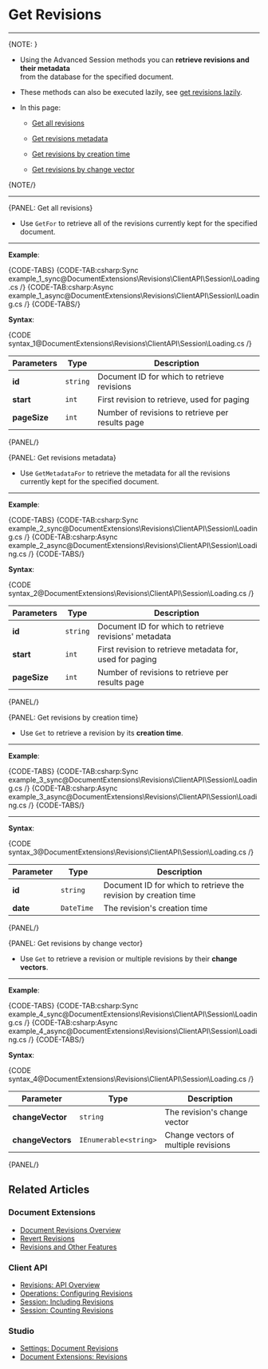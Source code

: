 # Get Revisions

---

{NOTE: }

* Using the Advanced Session methods you can __retrieve revisions and their metadata__  
  from the database for the specified document.  

* These methods can also be executed lazily, see [get revisions lazily](../../../../client-api/session/how-to/perform-operations-lazily#getRevisions).   
  
* In this page:  
  
  * [Get all revisions](../../../../document-extensions/revisions/client-api/session/loading#get-all-revisions)  

  * [Get revisions metadata](../../../../document-extensions/revisions/client-api/session/loading#get-revisions-metadata)  

  * [Get revisions by creation time](../../../../document-extensions/revisions/client-api/session/loading#get-revisions-by-creation-time)  
  
  * [Get revisions by change vector](../../../../document-extensions/revisions/client-api/session/loading#get-revisions-by-change-vector)  


{NOTE/}

---

{PANEL: Get all revisions}

* Use `GetFor` to retrieve all of the revisions currently kept for the specified document.

---

__Example__:

{CODE-TABS}
{CODE-TAB:csharp:Sync example_1_sync@DocumentExtensions\Revisions\ClientAPI\Session\Loading.cs /}
{CODE-TAB:csharp:Async example_1_async@DocumentExtensions\Revisions\ClientAPI\Session\Loading.cs /}
{CODE-TABS/}

__Syntax__:

{CODE syntax_1@DocumentExtensions\Revisions\ClientAPI\Session\Loading.cs /}

| Parameters | Type | Description |
| - | - |- |
| **id** | `string` | Document ID for which to retrieve revisions |
| **start** | `int` | First revision to retrieve, used for paging |
| **pageSize** | `int` | Number of revisions to retrieve per results page |

{PANEL/}

{PANEL: Get revisions metadata}

* Use `GetMetadataFor` to retrieve the metadata for all the revisions currently kept for the specified document.

---

__Example__:

{CODE-TABS}
{CODE-TAB:csharp:Sync example_2_sync@DocumentExtensions\Revisions\ClientAPI\Session\Loading.cs /}
{CODE-TAB:csharp:Async example_2_async@DocumentExtensions\Revisions\ClientAPI\Session\Loading.cs /}
{CODE-TABS/}

__Syntax__:

{CODE syntax_2@DocumentExtensions\Revisions\ClientAPI\Session\Loading.cs /}

| Parameters | Type | Description |
| - | - |- |
| **id** | `string` | Document ID for which to retrieve revisions' metadata |
| **start** | `int` | First revision to retrieve metadata for, used for paging |
| **pageSize** | `int` | Number of revisions to retrieve per results page |

{PANEL/}

{PANEL: Get revisions by creation time}

* Use `Get` to retrieve a revision by its **creation time**.

---

__Example__:

{CODE-TABS}
{CODE-TAB:csharp:Sync example_3_sync@DocumentExtensions\Revisions\ClientAPI\Session\Loading.cs /}
{CODE-TAB:csharp:Async example_3_async@DocumentExtensions\Revisions\ClientAPI\Session\Loading.cs /}
{CODE-TABS/}

---

__Syntax__:

{CODE syntax_3@DocumentExtensions\Revisions\ClientAPI\Session\Loading.cs /}

| Parameter | Type | Description |
| - | - | - |
| **id** | `string` | Document ID for which to retrieve the revision by creation time |
| **date** | `DateTime ` | The revision's creation time |

{PANEL/}

{PANEL: Get revisions by change vector}

* Use `Get` to retrieve a revision or multiple revisions by their **change vectors**.  

---

__Example__:

{CODE-TABS}
{CODE-TAB:csharp:Sync example_4_sync@DocumentExtensions\Revisions\ClientAPI\Session\Loading.cs /}
{CODE-TAB:csharp:Async example_4_async@DocumentExtensions\Revisions\ClientAPI\Session\Loading.cs /}
{CODE-TABS/}

__Syntax__:

{CODE syntax_4@DocumentExtensions\Revisions\ClientAPI\Session\Loading.cs /}

| Parameter | Type | Description |
| - | - | - |
| **changeVector** | `string` | The revision's change vector |
| **changeVectors** | `IEnumerable<string>` | Change vectors of multiple revisions |

{PANEL/}

## Related Articles

### Document Extensions

* [Document Revisions Overview](../../../../document-extensions/revisions/overview)  
* [Revert Revisions](../../../../document-extensions/revisions/revert-revisions)  
* [Revisions and Other Features](../../../../document-extensions/revisions/revisions-and-other-features)  

### Client API

* [Revisions: API Overview](../../../../document-extensions/revisions/client-api/overview)  
* [Operations: Configuring Revisions](../../../../document-extensions/revisions/client-api/operations/configure-revisions)  
* [Session: Including Revisions](../../../../document-extensions/revisions/client-api/session/including)  
* [Session: Counting Revisions](../../../../document-extensions/revisions/client-api/session/counting)  

### Studio

* [Settings: Document Revisions](../../../../studio/database/settings/document-revisions)  
* [Document Extensions: Revisions](../../../../studio/database/document-extensions/revisions)  
